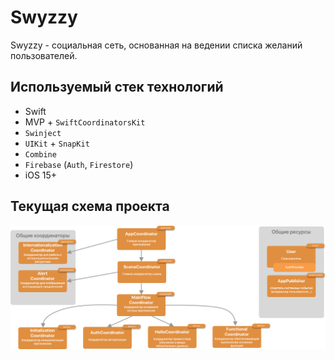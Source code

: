 #  Swyzzy

Swyzzy - социальная сеть, основанная на ведении списка желаний пользователей.

## Используемый стек технологий

- Swift
- MVP + `SwiftCoordinatorsKit`
- `Swinject`
- `UIKit` + `SnapKit`
- `Combine`
- `Firebase` (`Auth`, `Firestore`)
- iOS 15+

## Текущая схема проекта


![Scheme](./_img/Scheme.jpg)